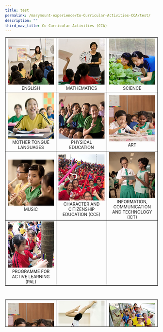 ```yaml
---
title: test
permalink: /marymount-experience/Co-Curricular-Activities-CCA/test/
description: ""
third_nav_title: Co Curricular Activities (CCA)
---
```

<table style="border-collapse: collapse; width: 100%;" border="1">
  <tbody>
    <tr>
      <td style="width: 33.3333%; text-align: center;">
        <a href="/marymount-experience/curriculum/english"><img src="/images/c1.jpg" alt="c1"></a> ENGLISH
      </td>
      <td style="width: 33.3333%; text-align: center;">
        <a href="/marymount-experience/curriculum/mathematics/"><img src="/images/c2.jpg" alt="c2"></a> MATHEMATICS
      </td>
      <td style="width: 33.3333%; text-align: center;">
        <a href="/marymount-experience/curriculum/science"><img src="/images/c3.jpg" alt="c3"></a> SCIENCE
      </td>
    </tr>
    <tr>
      <td style="width: 33.3333%; text-align: center;">
        <a href="/marymount-experience/curriculum/mother-tongue-languages"><img src="/images/c4.jpg" alt="c4"></a> MOTHER TONGUE LANGUAGES
      </td>
      <td style="width: 33.3333%; text-align: center;">
        <a href="/marymount-experience/curriculum/physical-education"><img src="/images/c5.jpg" alt="c5"></a> PHYSICAL EDUCATION
      </td>
      <td style="width: 33.3333%; text-align: center;">
        <a href="/marymount-experience/curriculum/aesthetics-art"><img src="/images/c6.jpg" alt="c6"></a> ART
      </td>
    </tr>
    <tr>
      <td style="width: 33.3333%; text-align: center;">
        <a href="/marymount-experience/curriculum/aesthetics-music"><img src="/images/c7.jpg" alt="c7"></a> MUSIC
      </td>
      <td style="width: 33.3333%; text-align: center;">
        <a href="/marymount-experience/curriculum/character-and-citizenship-education-cce"><img src="/images/c8.jpg" alt="c8"></a> CHARACTER AND CITIZENSHIP EDUCATION (CCE)
      </td>
      <td style="width: 33.3333%; text-align: center;">
        <a href="/marymount-experience/curriculum/information-communication-and-technology-ict"><img src="/images/c9.jpg" alt="c9"></a> INFORMATION, COMMUNICATION AND TECHNOLOGY (ICT)
      </td>
    </tr>
    <tr>
      <td style="width: 33.3333%; text-align: center;">
        <a href="/marymount-experience/curriculum/programme-for-active-learning-pal/"><img src="/images/c0.jpg" alt="c0"></a> PROGRAMME FOR ACTIVE LEARNING (PAL)
      </td>
      <td style="width: 33.3333%; text-align: center;">&nbsp;</td>
      <td style="width: 33.3333%; text-align: center;">&nbsp;</td>
    </tr>
  </tbody>
</table>

<br>

<table style="border-collapse: collapse; width: 100%; height: 90px;" border="1">
  <tbody>
    <tr>
      <td style="width: 33.3333%; text-align: center;">
        <a href="/marymount-experience/co-curricular-activities-cca/art-club"><img src="/images/cca1.jpg" alt="c1"></a> ART CLUB
      </td>
       <td style="width: 33.3333%; text-align: center;">
        <a href="/marymount-experience/co-curricular-activities-cca/artistic-gymnastics"><img src="/images/cca2.jpg"></a>ARTISTIC GYMNASTICS
      </td>
      <td style="width: 33.3333%; text-align: center;">
        <a href="/marymount-experience/co-curricular-activities-cca/brownies"><img src="/images/cca3.jpg"></a>BROWNIES
      </td>
    </tr>
		<tr>
   <td style="width: 33.3333%; text-align: center;">
        <a href="/marymount-experience/co-curricular-activities-cca/choir"><img src="/images/cca4.jpg"></a>CHOIR
  <td style="width: 33.3333%; text-align: center;">
        <a href="/marymount-experience/co-curricular-activities-cca/dance-ensemble"><img src="/images/cca5.jpg"></a>DANCE ENSEMBLE
      </td>
      <td style="width: 33.3333%; text-align: center;">
        <a href="/marymount-experience/co-curricular-activities-cca/drame-club"><img src="/images/cca6.jpg"></a>DRAMA CLUB
      </td>
    </tr>
       <td style="width: 33.3333%; text-align: center;">
        <a href="/marymount-experience/co-curricular-activities-cca/environmental-science-club/"><img src="/images/cca7.jpg"></a>ENVIRONMENTAL SCIENCE CLUB
      </td>
      </td>
      <td style="width: 33.3333%; height: 36px; text-align: center;">
        <a href="/marymount-experience/co-curricular-activities-cca/netball"><img src="images/cca8.jpg" alt="cca8"></a>NETBALL
      </td>
      <td style="width: 33.3333%; height: 36px; text-align: center;">
        <a href="/marymount-experience/co-curricular-activities-cca/percussion-ensemble"><img src="images/cca9.jpg" alt="cca9"></a>PERCUSSION ENSEMBLE
      </td>
    </tr>
    <tr style="height: 18px;">
      <td style="width: 33.3333%; height: 18px; text-align: center;">
        <a href="/marymount-experience/co-curricular-activities-cca/rhythmic-gymnastics"><img src="images/cca10.jpg" alt="cca10"></a>RHYTHMIC GYMNASTICS
      </td>
      <td style="width: 33.3333%; height: 18px; text-align: center;">
        <a href="/marymount-experience/co-curricular-activities-cca/tennis"><img src="images/cca11.jpg" alt="cca11"></a>TENNIS
      </td>
      <td style="width: 33.3333%; height: 18px; text-align: center;">&nbsp;</td>
    </tr>
  </tbody>
</table>